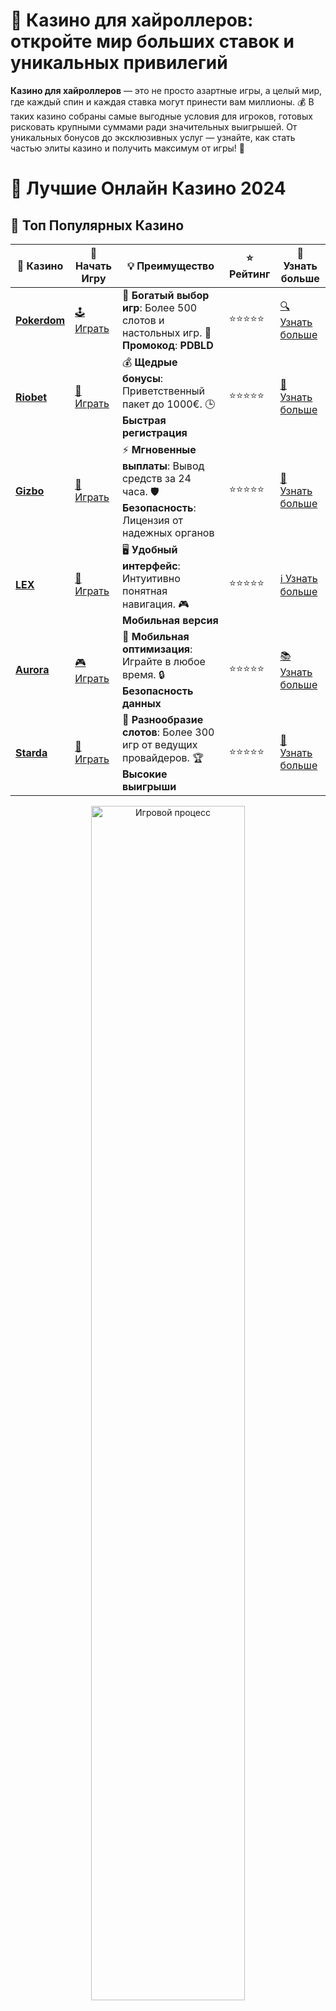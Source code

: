 # 🤑 Казино для хайроллеров: откройте мир больших ставок и уникальных привилегий

**Казино для хайроллеров** — это не просто азартные игры, а целый мир, где каждый спин и каждая ставка могут принести вам миллионы. 💰 В таких казино собраны самые выгодные условия для игроков, готовых рисковать крупными суммами ради значительных выигрышей. От уникальных бонусов до эксклюзивных услуг — узнайте, как стать частью элиты казино и получить максимум от игры! 🎯

# 🎰 Лучшие Онлайн Казино 2024

## 🌟 Топ Популярных Казино

| 🎲 **Казино** | 🔗 **Начать Игру** | 💡 **Преимущество** | ⭐ **Рейтинг** | 🔗 **Узнать больше** |
|--------------|---------------------|---------------------|----------------|----------------------|
| [**Pokerdom**](https://brandplay.link/4k77v2yx) | [🕹️ Играть](https://brandplay.link/4k77v2yx) | 🎉 **Богатый выбор игр**: Более 500 слотов и настольных игр. 🎁 **Промокод**: **PDBLD** | ⭐⭐⭐⭐⭐ | [🔍 Узнать больше](https://brandplay.link/4k77v2yx) |
| [**Riobet**](https://brandplay.link/7xBLTPyj) | [🎰 Играть](https://brandplay.link/7xBLTPyj) | 💰 **Щедрые бонусы**: Приветственный пакет до 1000€. 🕒 **Быстрая регистрация** | ⭐⭐⭐⭐⭐ | [📖 Узнать больше](https://brandplay.link/7xBLTPyj) |
| [**Gizbo**](https://brandplay.link/bprXw4YV) | [🎲 Играть](https://brandplay.link/bprXw4YV) | ⚡ **Мгновенные выплаты**: Вывод средств за 24 часа. 🛡️ **Безопасность**: Лицензия от надежных органов | ⭐⭐⭐⭐⭐ | [📝 Узнать больше](https://brandplay.link/bprXw4YV) |
| [**LEX**](https://brandplay.link/zW4hdDFV) | [🤑 Играть](https://brandplay.link/zW4hdDFV) | 🖥️ **Удобный интерфейс**: Интуитивно понятная навигация. 🎮 **Мобильная версия** | ⭐⭐⭐⭐⭐ | [ℹ️ Узнать больше](https://brandplay.link/zW4hdDFV) |
| [**Aurora**](https://10trafic-stat2.com/click/668546556bcc6313411604bd/6766/13032/subaccount) | [🎮 Играть](https://10trafic-stat2.com/click/668546556bcc6313411604bd/6766/13032/subaccount) | 📱 **Мобильная оптимизация**: Играйте в любое время. 🔒 **Безопасность данных** | ⭐⭐⭐⭐⭐ | [📚 Узнать больше](https://10trafic-stat2.com/click/668546556bcc6313411604bd/6766/13032/subaccount) |
| [**Starda**](https://brandplay.link/fB7xwRFL) | [🎯 Играть](https://brandplay.link/fB7xwRFL) | 🎰 **Разнообразие слотов**: Более 300 игр от ведущих провайдеров. 🏆 **Высокие выигрыши** | ⭐⭐⭐⭐⭐ | [🔎 Узнать больше](https://brandplay.link/fB7xwRFL) |

<div align="center">
    <img src="https://i.pinimg.com/originals/87/9e/b9/879eb9354dd0699582408b68f2e253b2.gif" alt="Игровой процесс" width="70%">
</div>

## 💎 Лучшие Бонусы и Акции

| 🎲 **Казино** | 🔗 **Начать Игру** | 💡 **Преимущество** | ⭐ **Рейтинг** | 🔗 **Узнать больше** |
|--------------|---------------------|---------------------|----------------|----------------------|
| [**Kometa**](https://brandplay.link/8ZymQJV8) | [🎰 Играть](https://brandplay.link/8ZymQJV8) | 🎁 **Эксклюзивные бонусы**: Регулярные акции и промо. 🔄 **Программы лояльности** | ⭐⭐⭐⭐☆ | [🔍 Узнать больше](https://brandplay.link/8ZymQJV8) |
| [**R7**](https://brandplay.link/bMd3Yjsw) | [🕹️ Играть](https://brandplay.link/bMd3Yjsw) | 🕒 **Круглосуточная поддержка**: Всегда на связи. 💸 **Высокие лимиты** | ⭐⭐⭐⭐☆ | [📖 Узнать больше](https://brandplay.link/bMd3Yjsw) |
| [**7K**](https://brandplay.link/BvQyFShp) | [🎲 Играть](https://brandplay.link/BvQyFShp) | 🌟 **Эксклюзивные бонусы**: Только для VIP игроков. 🎉 **Сезонные акции** | ⭐⭐⭐⭐☆ | [📝 Узнать больше](https://brandplay.link/BvQyFShp) |
| [**Kent**](https://brandplay.link/Fv2WP3js) | [🤑 Играть](https://brandplay.link/Fv2WP3js) | 📈 **Высокий RTP**: Более 98%. 💼 **Профессиональная поддержка** | ⭐⭐⭐⭐☆ | [ℹ️ Узнать больше](https://brandplay.link/Fv2WP3js) |
| [**1Xslots**](https://brandplay.link/hSB1khtr) | [🎮 Играть](https://brandplay.link/hSB1khtr) | 🎉 **Множество акций**: Еженедельные бонусы и турниры. 🛡️ **Безопасность** | ⭐⭐⭐⭐☆ | [📚 Узнать больше](https://brandplay.link/hSB1khtr) |
| [**Gama**](https://brandplay.link/j6NMKsDz) | [🎯 Играть](https://brandplay.link/j6NMKsDz) | 🔍 **Интуитивный интерфейс**: Легкость использования. 🏅 **Престижные турниры** | ⭐⭐⭐⭐☆ | [🔎 Узнать больше](https://brandplay.link/j6NMKsDz) |

<div align="center">
    <img src="https://i.pinimg.com/originals/87/9e/b9/879eb9354dd0699582408b68f2e253b2.gif" alt="Игровой процесс" width="70%">
</div>

## 🚀 Быстрые Выигрыши и Поддержка

| 🎲 **Казино** | 🔗 **Начать Игру** | 💡 **Преимущество** | ⭐ **Рейтинг** | 🔗 **Узнать больше** |
|--------------|---------------------|---------------------|----------------|----------------------|
| [**Onion**](https://brandplay.link/zBGRVpQ9) | [🎰 Играть](https://brandplay.link/zBGRVpQ9) | 🤑 **Низкие ставки**: Идеально для начинающих. 🔄 **Быстрые выводы** | ⭐⭐⭐⭐☆ | [🔍 Узнать больше](https://brandplay.link/zBGRVpQ9) |
| [**Чемпион**](https://temon-gter.cfd/go/lRq?p80412p304504pcc44t17455) | [🕹️ Играть](https://temon-gter.cfd/go/lRq?p80412p304504pcc44t17455) | 🏅 **Лояльная программа**: Награды за активность. 🎁 **Ежемесячные бонусы** | ⭐⭐⭐⭐☆ | [📖 Узнать больше](https://temon-gter.cfd/go/lRq?p80412p304504pcc44t17455) |
| [**Vavada**](https://vavadapartner.pro/?promo=ea5c9275-6854-4505-94fc-95ab18221945-linkb2) | [🎲 Играть](https://vavadapartner.pro/?promo=ea5c9275-6854-4505-94fc-95ab18221945-linkb2) | 🚀 **Быстрая регистрация**: Начните играть мгновенно. 🔐 **Безопасные транзакции** | ⭐⭐⭐⭐☆ | [📝 Узнать больше](https://vavadapartner.pro/?promo=ea5c9275-6854-4505-94fc-95ab18221945-linkb2) |
| [**Friends**](https://gofriends.kim/linkb2) | [🤑 Играть](https://gofriends.kim/linkb2) | 🤝 **Социальные игры**: Играйте с друзьями. 🌐 **Мультиплатформенность** | ⭐⭐⭐⭐☆ | [ℹ️ Узнать больше](https://gofriends.kim/linkb2) |
| [**1WIN**](https://brandplay.link/smXVpBbG) | [🎮 Играть](https://brandplay.link/smXVpBbG) | 🏆 **Спортивные ставки**: Широкий выбор видов спорта. 💵 **Высокие коэффициенты** | ⭐⭐⭐⭐☆ | [📚 Узнать больше](https://brandplay.link/smXVpBbG) |
| [**Drip**](https://drp-ircp01.com/c07e6a3db) | [🎯 Играть](https://drp-ircp01.com/c07e6a3db) | 🌐 **Инновационные игры**: Новейшие игровые технологии. 🛡️ **Высокая безопасность** | ⭐⭐⭐⭐☆ | [🔎 Узнать больше](https://drp-ircp01.com/c07e6a3db) |
| [**JoyCasino**](https://rpc30.call2me.pro/?/ru/registration?apkpop=0&partner=p24970p3291217pc98f) | [🎰 Играть](https://rpc30.call2me.pro/?/ru/registration?apkpop=0&partner=p24970p3291217pc98f) | 🎁 **Приятные бонусы**: Ежедневные акции и подарки. 🕹️ **Разнообразие игр** | ⭐⭐⭐⭐☆ | [🔍 Узнать больше](https://rpc30.call2me.pro/?/ru/registration?apkpop=0&partner=p24970p3291217pc98f) |

---

✨ **Выбирайте лучшее казино для себя и наслаждайтесь игрой! Удачи!** ✨

![Казино для хайроллеров](https://i.pinimg.com/originals/a9/29/6e/a9296ea1cf6a7c20a985e593451f0323.png)

<div align="center">
    <img src="https://i.pinimg.com/originals/87/9e/b9/879eb9354dd0699582408b68f2e253b2.gif" alt="Хайроллеры играют в казино" width="70%">
</div>

---

### Что такое **казино для хайроллеров**? 🤔

**Казино для хайроллеров** — это заведения, специально ориентированные на игроков, которые любят ставить большие деньги и искать уникальные возможности для крупных выигрышей. Такие платформы предлагают:
- Повышенные лимиты ставок 💵  
- Специальные бонусы и кэшбэк для крупных игроков 🎁  
- Индивидуальное обслуживание и эксклюзивные предложения 🏆  
- Доступ к редким и дорогим слотам с прогрессивными джекпотами 💎  

Если вы любите рисковать и хотите играть на крупные суммы, то казино для хайроллеров — это ваш идеальный выбор. 💡

---

### Как стать хайроллером? 💥

Стать хайроллером в казино — это не просто вопрос наличия крупных сумм на счету, но и правильного выбора платформы и стратегии. Вот несколько шагов, которые помогут вам стать частью элиты:

1. **Выбор подходящего казино**. Для начала выберите платформу, которая подходит для игроков с высокими ставками. Такие казино обычно имеют большой выбор игр с высокими лимитами ставок.  
2. **Пополнение счета**. Начать стоит с крупного депозита. Чем больше вы инвестируете, тем более привилегированным станет ваше положение на платформе.  
3. **Программа лояльности**. Для хайроллеров многие казино предлагают VIP-программы с уникальными привилегиями. Присоединяйтесь к таким программам, чтобы получать доступ к эксклюзивным бонусам и мероприятиям.  
4. **Активное участие в акциях**. Не забывайте следить за специальными акциями и предложениями, которые могут значительно увеличить ваш баланс.  

---

### Преимущества игры в **казино для хайроллеров** 💎

1. **Высокие лимиты ставок**. Вы можете ставить огромные суммы и наслаждаться игрой без ограничения. Это создаёт уникальные условия для крупных выигрышей.  
2. **Персональные менеджеры**. В казино для хайроллеров предоставляется личный менеджер, который всегда готов помочь вам с любыми вопросами или предложить индивидуальные бонусы.  
3. **Эксклюзивные бонусы и кэшбэк**. Специальные предложения для хайроллеров включают не только бонусы на депозит, но и регулярный кэшбэк, фриспины, а также бонусы за лояльность.  
4. **Прогрессивные джекпоты**. Высокие ставки открывают доступ к крупным прогрессивным джекпотам, которые могут принести баснословные суммы.  
5. **Лучшие игровые автоматы**. Игроки с высокими ставками получают доступ к самым прибыльным слотам, включая эксклюзивные игры с высокими выплатами.

---

### Советы для игры в **казино для хайроллеров** 🎯

1. **Изучайте условия бонусов**. Каждый бонус имеет свои условия отыгрыша, важно понимать их перед началом игры.  
2. **Планируйте свой банкролл**. Даже если ставки большие, всегда контролируйте свои финансы и ставьте столько, сколько готовы потерять.  
3. **Используйте персональные предложения**. Персональные менеджеры часто предлагают эксклюзивные бонусы, не упустите возможность!  
4. **Следите за акциями**. Казино для хайроллеров часто проводят турниры и другие мероприятия с большими призами и эксклюзивными предложениями. Участвуйте в них!  
5. **Оцените преимущества VIP-программы**. Программы лояльности могут предложить дополнительные бонусы, фриспины и прочие привилегии, которые увеличат ваши шансы на победу.

---

### Заключение 🎉

**Казино для хайроллеров** — это рай для игроков, которые готовы ставить большие деньги ради невероятных выигрышей. 🎰 Если вы хотите испытать удачу на самом высоком уровне, такие казино предоставят вам все необходимое для успешной игры. Огромные ставки, эксклюзивные бонусы, VIP-обслуживание и доступ к прогрессивным джекпотам — все это ждёт вас в мире хайроллеров! 💸

💬 **Начните свой путь к большим выигрышам прямо сейчас!**
